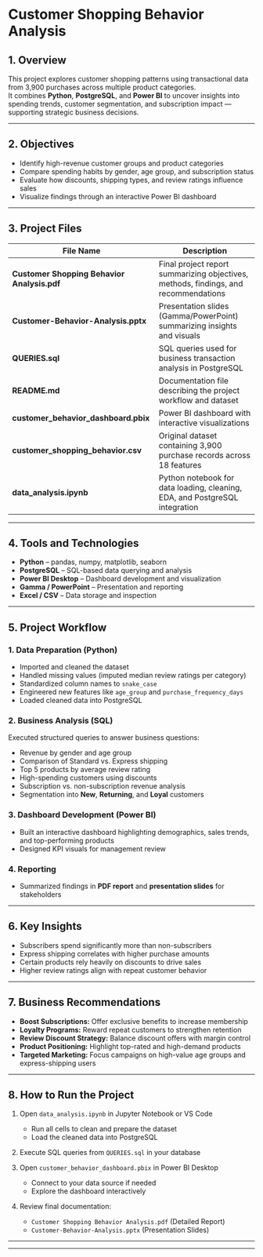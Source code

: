 #  Customer Shopping Behavior Analysis

##  1. Overview
This project explores customer shopping patterns using transactional data from 3,900 purchases across multiple product categories.  
It combines **Python**, **PostgreSQL**, and **Power BI** to uncover insights into spending trends, customer segmentation, and subscription impact — supporting strategic business decisions.

---

##  2. Objectives
- Identify high-revenue customer groups and product categories  
- Compare spending habits by gender, age group, and subscription status  
- Evaluate how discounts, shipping types, and review ratings influence sales  
- Visualize findings through an interactive Power BI dashboard  

---

## 3. Project Files

| File Name | Description |
|------------|-------------|
| **Customer Shopping Behavior Analysis.pdf** | Final project report summarizing objectives, methods, findings, and recommendations |
| **Customer-Behavior-Analysis.pptx** | Presentation slides (Gamma/PowerPoint) summarizing insights and visuals |
| **QUERIES.sql** | SQL queries used for business transaction analysis in PostgreSQL |
| **README.md** | Documentation file describing the project workflow and dataset |
| **customer_behavior_dashboard.pbix** | Power BI dashboard with interactive visualizations |
| **customer_shopping_behavior.csv** | Original dataset containing 3,900 purchase records across 18 features |
| **data_analysis.ipynb** | Python notebook for data loading, cleaning, EDA, and PostgreSQL integration |

---

##  4. Tools and Technologies
- **Python** – pandas, numpy, matplotlib, seaborn  
- **PostgreSQL** – SQL-based data querying and analysis  
- **Power BI Desktop** – Dashboard development and visualization  
- **Gamma / PowerPoint** – Presentation and reporting  
- **Excel / CSV** – Data storage and inspection  

---

##  5. Project Workflow

### 1. Data Preparation (Python)
- Imported and cleaned the dataset  
- Handled missing values (imputed median review ratings per category)  
- Standardized column names to `snake_case`  
- Engineered new features like `age_group` and `purchase_frequency_days`  
- Loaded cleaned data into PostgreSQL  

### 2. Business Analysis (SQL)
Executed structured queries to answer business questions:
- Revenue by gender and age group  
- Comparison of Standard vs. Express shipping  
- Top 5 products by average review rating  
- High-spending customers using discounts  
- Subscription vs. non-subscription revenue analysis  
- Segmentation into **New**, **Returning**, and **Loyal** customers  

### 3. Dashboard Development (Power BI)
- Built an interactive dashboard highlighting demographics, sales trends, and top-performing products  
- Designed KPI visuals for management review  

### 4. Reporting
- Summarized findings in **PDF report** and **presentation slides** for stakeholders  

---

##  6. Key Insights
- Subscribers spend significantly more than non-subscribers  
- Express shipping correlates with higher purchase amounts  
- Certain products rely heavily on discounts to drive sales  
- Higher review ratings align with repeat customer behavior  

---

##  7. Business Recommendations
- **Boost Subscriptions:** Offer exclusive benefits to increase membership  
- **Loyalty Programs:** Reward repeat customers to strengthen retention  
- **Review Discount Strategy:** Balance discount offers with margin control  
- **Product Positioning:** Highlight top-rated and high-demand products  
- **Targeted Marketing:** Focus campaigns on high-value age groups and express-shipping users  

---

##  8. How to Run the Project

1. Open `data_analysis.ipynb` in Jupyter Notebook or VS Code  
   - Run all cells to clean and prepare the dataset  
   - Load the cleaned data into PostgreSQL  

2. Execute SQL queries from `QUERIES.sql` in your database  

3. Open `customer_behavior_dashboard.pbix` in Power BI Desktop  
   - Connect to your data source if needed  
   - Explore the dashboard interactively  

4. Review final documentation:  
   - `Customer Shopping Behavior Analysis.pdf` (Detailed Report)  
   - `Customer-Behavior-Analysis.pptx` (Presentation Slides)  

---



---
